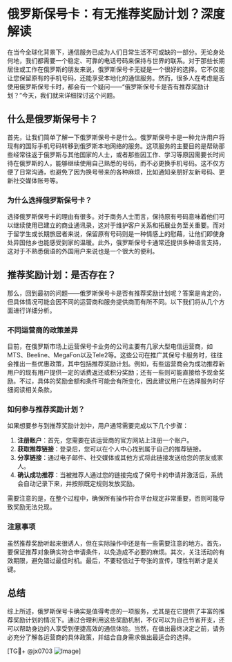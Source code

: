 # 俄罗斯保号卡：有无推荐奖励计划？深度解读

在当今全球化背景下，通信服务已成为人们日常生活不可或缺的一部分。无论身处何地，我们都需要一个稳定、可靠的电话号码来保持与世界的联系。对于那些长期居住或工作在俄罗斯的朋友来说，俄罗斯保号卡无疑是一个很好的选择。它不仅能让您保留原有的手机号码，还能享受本地化的通信服务。然而，很多人在考虑是否使用俄罗斯保号卡时，都会有一个疑问——“俄罗斯保号卡是否有推荐奖励计划？”今天，我们就来详细探讨这个问题。

## 什么是俄罗斯保号卡？

首先，让我们简单了解一下俄罗斯保号卡是什么。俄罗斯保号卡是一种允许用户将现有的国际手机号码转移到俄罗斯本地网络的服务。这项服务的主要目的是帮助那些经常往返于俄罗斯与其他国家的人士，或者那些因工作、学习等原因需要长时间待在俄罗斯的人，能够继续使用自己熟悉的号码，而不必更换手机号码。这不仅方便了日常沟通，也避免了因为换号带来的各种麻烦，比如通知亲朋好友新号码、更新社交媒体账号等。

### 为什么选择俄罗斯保号卡？

选择俄罗斯保号卡的理由有很多。对于商务人士而言，保持原有号码意味着他们可以继续使用已建立的商业通讯录，这对于维护客户关系和拓展业务至关重要。而对于留学生或长期旅居者来说，保留原有号码则是一种情感上的慰藉，让他们即使身处异国他乡也能感受到家的温暖。此外，俄罗斯保号卡通常还提供多种语言支持，这对于不熟悉俄语的外国用户来说也是一个很大的便利。

## 推荐奖励计划：是否存在？

那么，回到最初的问题——俄罗斯保号卡是否有推荐奖励计划呢？答案是肯定的，但具体情况可能会因不同的运营商和服务提供商而有所不同。以下我们将从几个方面进行详细分析。

### 不同运营商的政策差异

目前，在俄罗斯市场上运营保号卡业务的公司主要有几家大型电信运营商，如MTS、Beeline、MegaFon以及Tele2等。这些公司在推广其保号卡服务时，往往会推出一些优惠政策，其中包括推荐奖励计划。例如，有些运营商会为成功推荐新用户的现有用户提供一定的话费返还或积分奖励；还有一些则可能直接给予现金奖励。不过，具体的奖励金额和条件可能会有所变化，因此建议用户在选择服务时仔细阅读相关条款。

### 如何参与推荐奖励计划？

如果想要参与到推荐奖励计划中，用户通常需要完成以下几个步骤：
1. **注册账户**：首先，您需要在该运营商的官方网站上注册一个账户。
2. **获取推荐链接**：登录后，您可以在个人中心找到属于自己的推荐链接。
3. **分享链接**：通过电子邮件、社交媒体或其他方式将此链接发送给您的朋友或家人。
4. **确认成功推荐**：当被推荐人通过您的链接完成了保号卡的申请并激活后，系统会自动记录下来，并按照既定规则发放奖励。

需要注意的是，在整个过程中，确保所有操作符合平台规定非常重要，否则可能导致奖励无法兑现。

### 注意事项

虽然推荐奖励听起来很诱人，但在实际操作中还是有一些需要注意的地方。首先，要保证推荐对象确实符合申请条件，以免造成不必要的麻烦。其次，关注活动的有效期限，避免错过最佳时机。最后，不要轻信过于夸张的宣传，理性判断才是关键。

## 总结

综上所述，俄罗斯保号卡确实是值得考虑的一项服务，尤其是在它提供了丰富的推荐奖励计划的情况下。通过合理利用这些奖励机制，不仅可以为自己节省开支，还可以帮助身边的人享受到便捷高效的通信体验。当然，在做出最终决定之前，请务必充分了解各运营商的具体政策，并结合自身需求做出最适合的选择。

[TG💪+ @jx0703 ![Image](https://github.com/user-attachments/assets/dbca1d08-cadb-493c-b0ec-ad6f7a83f270)]